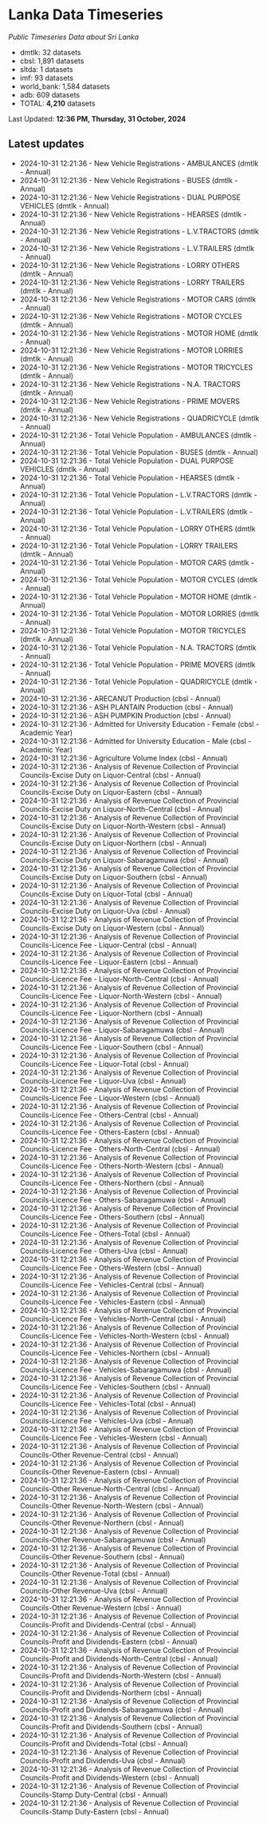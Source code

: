 # Lanka Data Timeseries
*Public Timeseries Data about Sri Lanka*

* dmtlk: 32 datasets
* cbsl: 1,891 datasets
* sltda: 1 datasets
* imf: 93 datasets
* world_bank: 1,584 datasets
* adb: 609 datasets
* TOTAL: **4,210** datasets

Last Updated: **12:36 PM, Thursday, 31 October, 2024**

## Latest updates

* 2024-10-31 12:21:36 - New Vehicle Registrations - AMBULANCES (dmtlk - Annual)
* 2024-10-31 12:21:36 - New Vehicle Registrations - BUSES (dmtlk - Annual)
* 2024-10-31 12:21:36 - New Vehicle Registrations - DUAL PURPOSE VEHICLES (dmtlk - Annual)
* 2024-10-31 12:21:36 - New Vehicle Registrations - HEARSES (dmtlk - Annual)
* 2024-10-31 12:21:36 - New Vehicle Registrations - L.V.TRACTORS (dmtlk - Annual)
* 2024-10-31 12:21:36 - New Vehicle Registrations - L.V.TRAILERS (dmtlk - Annual)
* 2024-10-31 12:21:36 - New Vehicle Registrations - LORRY OTHERS (dmtlk - Annual)
* 2024-10-31 12:21:36 - New Vehicle Registrations - LORRY TRAILERS (dmtlk - Annual)
* 2024-10-31 12:21:36 - New Vehicle Registrations - MOTOR CARS (dmtlk - Annual)
* 2024-10-31 12:21:36 - New Vehicle Registrations - MOTOR CYCLES (dmtlk - Annual)
* 2024-10-31 12:21:36 - New Vehicle Registrations - MOTOR HOME (dmtlk - Annual)
* 2024-10-31 12:21:36 - New Vehicle Registrations - MOTOR LORRIES (dmtlk - Annual)
* 2024-10-31 12:21:36 - New Vehicle Registrations - MOTOR TRICYCLES (dmtlk - Annual)
* 2024-10-31 12:21:36 - New Vehicle Registrations - N.A. TRACTORS (dmtlk - Annual)
* 2024-10-31 12:21:36 - New Vehicle Registrations - PRIME MOVERS (dmtlk - Annual)
* 2024-10-31 12:21:36 - New Vehicle Registrations - QUADRICYCLE (dmtlk - Annual)
* 2024-10-31 12:21:36 - Total Vehicle Population - AMBULANCES (dmtlk - Annual)
* 2024-10-31 12:21:36 - Total Vehicle Population - BUSES (dmtlk - Annual)
* 2024-10-31 12:21:36 - Total Vehicle Population - DUAL PURPOSE VEHICLES (dmtlk - Annual)
* 2024-10-31 12:21:36 - Total Vehicle Population - HEARSES (dmtlk - Annual)
* 2024-10-31 12:21:36 - Total Vehicle Population - L.V.TRACTORS (dmtlk - Annual)
* 2024-10-31 12:21:36 - Total Vehicle Population - L.V.TRAILERS (dmtlk - Annual)
* 2024-10-31 12:21:36 - Total Vehicle Population - LORRY OTHERS (dmtlk - Annual)
* 2024-10-31 12:21:36 - Total Vehicle Population - LORRY TRAILERS (dmtlk - Annual)
* 2024-10-31 12:21:36 - Total Vehicle Population - MOTOR CARS (dmtlk - Annual)
* 2024-10-31 12:21:36 - Total Vehicle Population - MOTOR CYCLES (dmtlk - Annual)
* 2024-10-31 12:21:36 - Total Vehicle Population - MOTOR HOME (dmtlk - Annual)
* 2024-10-31 12:21:36 - Total Vehicle Population - MOTOR LORRIES (dmtlk - Annual)
* 2024-10-31 12:21:36 - Total Vehicle Population - MOTOR TRICYCLES (dmtlk - Annual)
* 2024-10-31 12:21:36 - Total Vehicle Population - N.A. TRACTORS (dmtlk - Annual)
* 2024-10-31 12:21:36 - Total Vehicle Population - PRIME MOVERS (dmtlk - Annual)
* 2024-10-31 12:21:36 - Total Vehicle Population - QUADRICYCLE (dmtlk - Annual)
* 2024-10-31 12:21:36 - ARECANUT Production (cbsl - Annual)
* 2024-10-31 12:21:36 - ASH PLANTAIN Production (cbsl - Annual)
* 2024-10-31 12:21:36 - ASH PUMPKIN Production (cbsl - Annual)
* 2024-10-31 12:21:36 - Admitted for University Education - Female (cbsl - Academic Year)
* 2024-10-31 12:21:36 - Admitted for University Education - Male (cbsl - Academic Year)
* 2024-10-31 12:21:36 - Agriculture Volume Index (cbsl - Annual)
* 2024-10-31 12:21:36 - Analysis of Revenue Collection of Provincial Councils-Excise Duty on Liquor-Central (cbsl - Annual)
* 2024-10-31 12:21:36 - Analysis of Revenue Collection of Provincial Councils-Excise Duty on Liquor-Eastern (cbsl - Annual)
* 2024-10-31 12:21:36 - Analysis of Revenue Collection of Provincial Councils-Excise Duty on Liquor-North-Central (cbsl - Annual)
* 2024-10-31 12:21:36 - Analysis of Revenue Collection of Provincial Councils-Excise Duty on Liquor-North-Western (cbsl - Annual)
* 2024-10-31 12:21:36 - Analysis of Revenue Collection of Provincial Councils-Excise Duty on Liquor-Northern (cbsl - Annual)
* 2024-10-31 12:21:36 - Analysis of Revenue Collection of Provincial Councils-Excise Duty on Liquor-Sabaragamuwa (cbsl - Annual)
* 2024-10-31 12:21:36 - Analysis of Revenue Collection of Provincial Councils-Excise Duty on Liquor-Southern (cbsl - Annual)
* 2024-10-31 12:21:36 - Analysis of Revenue Collection of Provincial Councils-Excise Duty on Liquor-Total (cbsl - Annual)
* 2024-10-31 12:21:36 - Analysis of Revenue Collection of Provincial Councils-Excise Duty on Liquor-Uva (cbsl - Annual)
* 2024-10-31 12:21:36 - Analysis of Revenue Collection of Provincial Councils-Excise Duty on Liquor-Western (cbsl - Annual)
* 2024-10-31 12:21:36 - Analysis of Revenue Collection of Provincial Councils-Licence Fee - Liquor-Central (cbsl - Annual)
* 2024-10-31 12:21:36 - Analysis of Revenue Collection of Provincial Councils-Licence Fee - Liquor-Eastern (cbsl - Annual)
* 2024-10-31 12:21:36 - Analysis of Revenue Collection of Provincial Councils-Licence Fee - Liquor-North-Central (cbsl - Annual)
* 2024-10-31 12:21:36 - Analysis of Revenue Collection of Provincial Councils-Licence Fee - Liquor-North-Western (cbsl - Annual)
* 2024-10-31 12:21:36 - Analysis of Revenue Collection of Provincial Councils-Licence Fee - Liquor-Northern (cbsl - Annual)
* 2024-10-31 12:21:36 - Analysis of Revenue Collection of Provincial Councils-Licence Fee - Liquor-Sabaragamuwa (cbsl - Annual)
* 2024-10-31 12:21:36 - Analysis of Revenue Collection of Provincial Councils-Licence Fee - Liquor-Southern (cbsl - Annual)
* 2024-10-31 12:21:36 - Analysis of Revenue Collection of Provincial Councils-Licence Fee - Liquor-Total (cbsl - Annual)
* 2024-10-31 12:21:36 - Analysis of Revenue Collection of Provincial Councils-Licence Fee - Liquor-Uva (cbsl - Annual)
* 2024-10-31 12:21:36 - Analysis of Revenue Collection of Provincial Councils-Licence Fee - Liquor-Western (cbsl - Annual)
* 2024-10-31 12:21:36 - Analysis of Revenue Collection of Provincial Councils-Licence Fee - Others-Central (cbsl - Annual)
* 2024-10-31 12:21:36 - Analysis of Revenue Collection of Provincial Councils-Licence Fee - Others-Eastern (cbsl - Annual)
* 2024-10-31 12:21:36 - Analysis of Revenue Collection of Provincial Councils-Licence Fee - Others-North-Central (cbsl - Annual)
* 2024-10-31 12:21:36 - Analysis of Revenue Collection of Provincial Councils-Licence Fee - Others-North-Western (cbsl - Annual)
* 2024-10-31 12:21:36 - Analysis of Revenue Collection of Provincial Councils-Licence Fee - Others-Northern (cbsl - Annual)
* 2024-10-31 12:21:36 - Analysis of Revenue Collection of Provincial Councils-Licence Fee - Others-Sabaragamuwa (cbsl - Annual)
* 2024-10-31 12:21:36 - Analysis of Revenue Collection of Provincial Councils-Licence Fee - Others-Southern (cbsl - Annual)
* 2024-10-31 12:21:36 - Analysis of Revenue Collection of Provincial Councils-Licence Fee - Others-Total (cbsl - Annual)
* 2024-10-31 12:21:36 - Analysis of Revenue Collection of Provincial Councils-Licence Fee - Others-Uva (cbsl - Annual)
* 2024-10-31 12:21:36 - Analysis of Revenue Collection of Provincial Councils-Licence Fee - Others-Western (cbsl - Annual)
* 2024-10-31 12:21:36 - Analysis of Revenue Collection of Provincial Councils-Licence Fee - Vehicles-Central (cbsl - Annual)
* 2024-10-31 12:21:36 - Analysis of Revenue Collection of Provincial Councils-Licence Fee - Vehicles-Eastern (cbsl - Annual)
* 2024-10-31 12:21:36 - Analysis of Revenue Collection of Provincial Councils-Licence Fee - Vehicles-North-Central (cbsl - Annual)
* 2024-10-31 12:21:36 - Analysis of Revenue Collection of Provincial Councils-Licence Fee - Vehicles-North-Western (cbsl - Annual)
* 2024-10-31 12:21:36 - Analysis of Revenue Collection of Provincial Councils-Licence Fee - Vehicles-Northern (cbsl - Annual)
* 2024-10-31 12:21:36 - Analysis of Revenue Collection of Provincial Councils-Licence Fee - Vehicles-Sabaragamuwa (cbsl - Annual)
* 2024-10-31 12:21:36 - Analysis of Revenue Collection of Provincial Councils-Licence Fee - Vehicles-Southern (cbsl - Annual)
* 2024-10-31 12:21:36 - Analysis of Revenue Collection of Provincial Councils-Licence Fee - Vehicles-Total (cbsl - Annual)
* 2024-10-31 12:21:36 - Analysis of Revenue Collection of Provincial Councils-Licence Fee - Vehicles-Uva (cbsl - Annual)
* 2024-10-31 12:21:36 - Analysis of Revenue Collection of Provincial Councils-Licence Fee - Vehicles-Western (cbsl - Annual)
* 2024-10-31 12:21:36 - Analysis of Revenue Collection of Provincial Councils-Other Revenue-Central (cbsl - Annual)
* 2024-10-31 12:21:36 - Analysis of Revenue Collection of Provincial Councils-Other Revenue-Eastern (cbsl - Annual)
* 2024-10-31 12:21:36 - Analysis of Revenue Collection of Provincial Councils-Other Revenue-North-Central (cbsl - Annual)
* 2024-10-31 12:21:36 - Analysis of Revenue Collection of Provincial Councils-Other Revenue-North-Western (cbsl - Annual)
* 2024-10-31 12:21:36 - Analysis of Revenue Collection of Provincial Councils-Other Revenue-Northern (cbsl - Annual)
* 2024-10-31 12:21:36 - Analysis of Revenue Collection of Provincial Councils-Other Revenue-Sabaragamuwa (cbsl - Annual)
* 2024-10-31 12:21:36 - Analysis of Revenue Collection of Provincial Councils-Other Revenue-Southern (cbsl - Annual)
* 2024-10-31 12:21:36 - Analysis of Revenue Collection of Provincial Councils-Other Revenue-Total (cbsl - Annual)
* 2024-10-31 12:21:36 - Analysis of Revenue Collection of Provincial Councils-Other Revenue-Uva (cbsl - Annual)
* 2024-10-31 12:21:36 - Analysis of Revenue Collection of Provincial Councils-Other Revenue-Western (cbsl - Annual)
* 2024-10-31 12:21:36 - Analysis of Revenue Collection of Provincial Councils-Profit and Dividends-Central (cbsl - Annual)
* 2024-10-31 12:21:36 - Analysis of Revenue Collection of Provincial Councils-Profit and Dividends-Eastern (cbsl - Annual)
* 2024-10-31 12:21:36 - Analysis of Revenue Collection of Provincial Councils-Profit and Dividends-North-Central (cbsl - Annual)
* 2024-10-31 12:21:36 - Analysis of Revenue Collection of Provincial Councils-Profit and Dividends-North-Western (cbsl - Annual)
* 2024-10-31 12:21:36 - Analysis of Revenue Collection of Provincial Councils-Profit and Dividends-Northern (cbsl - Annual)
* 2024-10-31 12:21:36 - Analysis of Revenue Collection of Provincial Councils-Profit and Dividends-Sabaragamuwa (cbsl - Annual)
* 2024-10-31 12:21:36 - Analysis of Revenue Collection of Provincial Councils-Profit and Dividends-Southern (cbsl - Annual)
* 2024-10-31 12:21:36 - Analysis of Revenue Collection of Provincial Councils-Profit and Dividends-Total (cbsl - Annual)
* 2024-10-31 12:21:36 - Analysis of Revenue Collection of Provincial Councils-Profit and Dividends-Uva (cbsl - Annual)
* 2024-10-31 12:21:36 - Analysis of Revenue Collection of Provincial Councils-Profit and Dividends-Western (cbsl - Annual)
* 2024-10-31 12:21:36 - Analysis of Revenue Collection of Provincial Councils-Stamp Duty-Central (cbsl - Annual)
* 2024-10-31 12:21:36 - Analysis of Revenue Collection of Provincial Councils-Stamp Duty-Eastern (cbsl - Annual)
